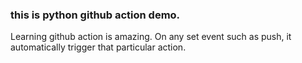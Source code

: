 ### this is python github action demo.

Learning github action is amazing. On any set event such as push, it automatically trigger that particular action.